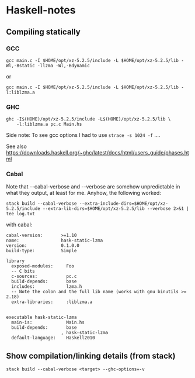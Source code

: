 # Haskell-notes

## Compiling statically

### GCC

```
gcc main.c -I $HOME/opt/xz-5.2.5/include -L $HOME/opt/xz-5.2.5/lib -Wl,-Bstatic -llzma -Wl,-Bdynamic
```
or

```
gcc main.c -I $HOME/opt/xz-5.2.5/include -L $HOME/opt/xz-5.2.5/lib -l:liblzma.a
```

### GHC

```
ghc -I$(HOME)/opt/xz-5.2.5/include -L$(HOME)/opt/xz-5.2.5/lib \
    -l:liblzma.a pc.c Main.hs
```

Side note: To see gcc options I had to use `strace -s 1024 -f` ....

See also <https://downloads.haskell.org/~ghc/latest/docs/html/users_guide/phases.html>

### Cabal

Note that --cabal-verbose and --verbose are somehow unpredictable in what they output, at least for me.
Anyhow, the following worked:

```
stack build --cabal-verbose --extra-include-dirs=$HOME/opt/xz-5.2.5/include --extra-lib-dirs=$HOME/opt/xz-5.2.5/lib --verbose 2>&1 | tee log.txt
```

with cabal:

```
cabal-version:       >=1.10
name:                hask-static-lzma
version:             0.1.0.0
build-type:          Simple

library
  exposed-modules:     Foo
  -- C bits
  c-sources:           pc.c
  build-depends:       base
  includes:            lzma.h
  -- Note the colon and the full lib name (works with gnu binutils >= 2.18)
  extra-libraries:     :liblzma.a


executable hask-static-lzma
  main-is:             Main.hs
  build-depends:       base
                     , hask-static-lzma
  default-language:    Haskell2010
```

## Show compilation/linking details (from stack)

```
stack build --cabal-verbose <target> --ghc-options=-v
```
